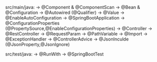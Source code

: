 src/main/java:
-> @Component & @ComponentScan
-> @Bean & @Configuration
-> @Autowired (@Qualifier)
-> @Value
-> @EnableAutoConfiguration
-> @SpringBootApplication
-> @ConfigurationProperties (@PropertySource,@EnableConfigurationProperties)
-> @Controller
-> @RestController
-> @RequestParam
-> @PathVariable
-> @Import
-> @ExceptionHandler
-> @ControllerAdvice
-> @JsonInculde (@JsonProperty,@JsonIgnore)

src/test/java:
-> @RunWith
-> @SpringBootTest
